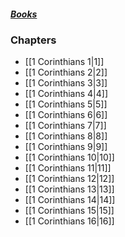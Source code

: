 ##### *[Books](--Bible--.md)*

### Chapters
- [[1 Corinthians 1|1]]
- [[1 Corinthians 2|2]]
- [[1 Corinthians 3|3]]
- [[1 Corinthians 4|4]]
- [[1 Corinthians 5|5]]
- [[1 Corinthians 6|6]]
- [[1 Corinthians 7|7]]
- [[1 Corinthians 8|8]]
- [[1 Corinthians 9|9]]
- [[1 Corinthians 10|10]]
- [[1 Corinthians 11|11]]
- [[1 Corinthians 12|12]]
- [[1 Corinthians 13|13]]
- [[1 Corinthians 14|14]]
- [[1 Corinthians 15|15]]
- [[1 Corinthians 16|16]]
